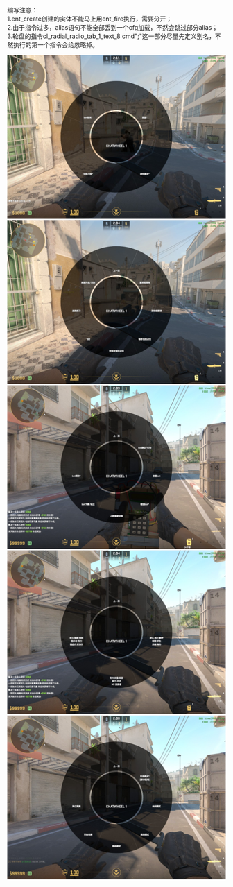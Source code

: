 编写注意：  
1.ent_create创建的实体不能马上用ent_fire执行，需要分开；  
2.由于指令过多，alias语句不能全部丢到一个cfg加载，不然会跳过部分alias；  
3.轮盘的指令cl_radial_radio_tab_1_text_8 cmd";"这一部分尽量先定义别名，不然执行的第一个指令会给忽略掉。  

![image](image/mainmenu.jpg)
![image](image/practice.jpg)
![image](image/bot.jpg)
![image](image/knife.jpg)
![image](image/gamemode.jpg)
